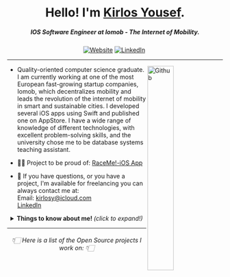<h1 align="center">Hello! I'm <a href="https://www.kirlosyousef.com">Kirlos Yousef</a>.</h1>
<h5 align="center">IOS Software Engineer at Iomob - The Internet of Mobility.</h5>


<!--
  <img src="https://github.com/TheDudeThatCode/TheDudeThatCode/blob/master/Assets/Developer.gif" width="50px">
 -->

<p align="center">
    <a align="center" href="https://www.kirlosyousef.com/"><img align="center" alt="Website"
                                                                     src="https://img.shields.io/website?color=black&down_color=black&label=%20%20%20%20%20%20%20&logo=Sourcegraph&logoColor=white&style=flat-square&up_color=black&up_message=Portfolio&url=https://www.kirlosyousef.com%2F"></a>
    <a align="center" href="https://www.linkedin.com/in/kirlosyousef/"><img align="center" alt="LinkedIn"
                                                                                   src="https://img.shields.io/badge/-LinkedIn-222222?style=flat-square&logo=Linkedin&logoColor=white&link=https://www.linkedin.com/in/kirlosyousef/"></a>
    <a align="center" href="https://github.com/KirlosYousef"><img align="center" alt=""
                                                                         src="https://visitor-badge.laobi.icu/badge?page_id=KirlosYousef"></a>
</p>


---

<!-- Any image aligned to the right. Beware the width
<img width="25%" align="right" alt="Github" src="https://user-images.githubusercontent.com/48678280/88862933-ccbd9c00-d201-11ea-80f2-c4408d7bf622.png" />
-->
<a href="https://www.kirlosyousef.com"><img align="right" alt="Github" src="https://user-images.githubusercontent.com/48678280/88862734-4903af80-d201-11ea-968b-9c939d88a37c.gif"
                                                  width="35%"/></a>

- Quality-oriented computer science graduate. I am currently working at one of the most European fast-growing startup companies, Iomob, which decentralizes mobility and leads the revolution of the internet of mobility in smart and sustainable cities. I developed several iOS apps using Swift and published one on AppStore. I have a wide range of knowledge of different technologies, with excellent problem-solving skills, and the university chose me to be database systems teaching assistant.

- 🧑‍💻 Project to be proud of: [RaceMe!-iOS App](https://github.com/KirlosYousef/RaceMe-IOS)

- 💼 If you have questions, or you have a project, I'm available for freelancing
you can always contact me at: <br>
Email: kirlosy@icloud.com <br>
<a href="https://www.linkedin.com/in/kirlosyousef/">LinkedIn</a>

<details align="center">
  <summary> <b> Things to know about me! </b> <i>(click to expand!)</i> </summary>

  <div>
    <img align='right' src="https://github-readme-stats.vercel.app/api?username=KirlosYousef&show_icons=true&count_private=true&hide=contribs,issues&hide_border=true">
   

### Languages and Tools:  

<code><img width="10%" src="https://www.vectorlogo.zone/logos/swift/swift-ar21.svg"></code>
<code><img width="10%" src="https://www.vectorlogo.zone/logos/apple_appstore/apple_appstore-ar21.svg"></code>
<code><img width="10%" src="https://www.vectorlogo.zone/logos/mysql/mysql-ar21.svg"></code>
<br><br>
<code><img width="10%" src="https://www.vectorlogo.zone/logos/python/python-ar21.svg"></code>
<code><img width="10%" src="https://www.vectorlogo.zone/logos/java/java-ar21.svg"></code>
<code><img width="10%" src="https://www.vectorlogo.zone/logos/firebase/firebase-ar21.svg"></code>
<br><br>


   </div>
</details>


---


<h6 align="center">👇🏻 Here is a list of the Open Source projects I work on: 👇🏻</h6>
